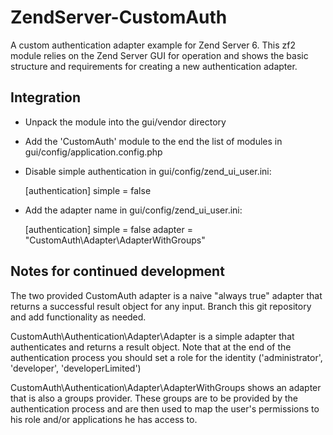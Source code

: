 ZendServer-CustomAuth
=====================

A custom authentication adapter example for Zend Server 6.
This zf2 module relies on the Zend Server GUI for operation and shows the basic structure and requirements for creating a new authentication adapter.

Integration
-----------
* Unpack the module into the gui/vendor directory
* Add the 'CustomAuth' module to the end the list of modules in gui/config/application.config.php
* Disable simple authentication in gui/config/zend_ui_user.ini:

    [authentication]
    simple = false
 
* Add the adapter name in gui/config/zend_ui_user.ini:

    [authentication]
    simple = false
    adapter = "CustomAuth\Adapter\AdapterWithGroups"

Notes for continued development
-------------------------------

The two provided CustomAuth adapter is a naive "always true" adapter that returns a successful result object for any input.
Branch this git repository and add functionality as needed.

CustomAuth\Authentication\Adapter\Adapter is a simple adapter that authenticates and returns a result object.
Note that at the end of the authentication process you should set a role for the identity ('administrator', 'developer', 'developerLimited')

CustomAuth\Authentication\Adapter\AdapterWithGroups shows an adapter that is also a groups provider. These groups are to be provided by the authentication process and are then used to map the user's permissions to his role and/or applications he has access to.